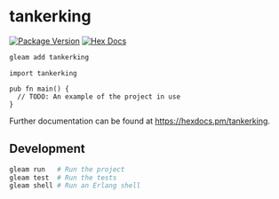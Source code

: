 # tankerking

[![Package Version](https://img.shields.io/hexpm/v/tankerking)](https://hex.pm/packages/tankerking)
[![Hex Docs](https://img.shields.io/badge/hex-docs-ffaff3)](https://hexdocs.pm/tankerking/)

```sh
gleam add tankerking
```
```gleam
import tankerking

pub fn main() {
  // TODO: An example of the project in use
}
```

Further documentation can be found at <https://hexdocs.pm/tankerking>.

## Development

```sh
gleam run   # Run the project
gleam test  # Run the tests
gleam shell # Run an Erlang shell
```
